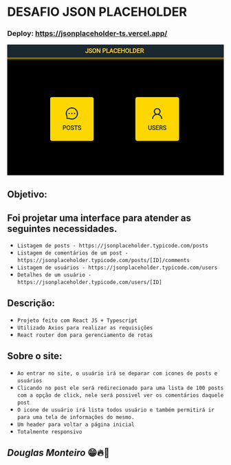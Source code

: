 # DESAFIO JSON PLACEHOLDER

### Deploy: https://jsonplaceholder-ts.vercel.app/

 <p align="center">
     <img src="src/assets/home-preview.png">
 </p>

## Objetivo:

## Foi projetar uma interface para atender as seguintes necessidades.

- `Listagem de posts - https://jsonplaceholder.typicode.com/posts`
- `Listagem de comentários de um post - https://jsonplaceholder.typicode.com/posts/[ID]/comments`
- `Listagem de usuários - https://jsonplaceholder.typicode.com/users`
- `Detalhes de um usuário - https://jsonplaceholder.typicode.com/users/[ID] `

## Descrição:

- `Projeto feito com React JS + Typescript`
- `Utilizado Axios para realizar as requisições`
- `React router dom para gerenciamento de rotas`

## Sobre o site:

- `Ao entrar no site, o usuário irá se deparar com icones de posts e usuários`
- `Clicando no post ele será redirecionado para uma lista de 100 posts com a opção de click, nele será possivel ver os comentários daquele post`
- `O icone de usuário irá lista todos usuário e também permitirá ir para uma tela de informações do mesmo.`
- `Um header para voltar a página inicial`
- `Totalmente responsivo`

## <i>Douglas Monteiro</i> 😁🔥🚀
